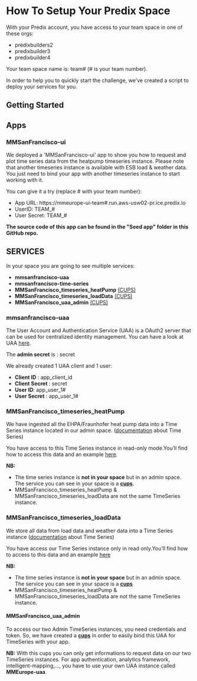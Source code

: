 # How To Setup Your Predix Space

With your Predix account, you have access to your team space in one of these orgs:
- predixbuilders2
- predixbuilder3
- predixbuilder4  

Your team space name is: team# (# is your team number).

In order to help you to quickly start the challenge, we've created a script to deploy your services for you.

## Getting Started


## Apps

### MMSanFrancisco-ui

We deployed a 'MMSanFrancisco-ui' app to show you how to request and plot time series data from the heatpump timeseries instance. Please note that another timeseries instance is available with ESB load & weather data. You just need to bind your app with another timeseries instance to start working with it.

You can give it a try (replace # with your team number):
- App URL:
https://mmeurope-ui-team#.run.aws-usw02-pr.ice.predix.io
- UserID: TEAM_#
- User Secret: TEAM_#

**The source code of this app can be found in the "Seed app" folder in this GitHub repo.**

## SERVICES

In your space you are going to see multiple services:
* **mmsanfrancisco-uaa**
* **mmsanfrancisco-time-series**
* **MMSanFrancisco_timeseries_heatPump** [(CUPS)](https://docs.cloudfoundry.org/devguide/services/user-provided.html)
* **MMSanFrancisco_timeseries_loadData** [(CUPS)](https://docs.cloudfoundry.org/devguide/services/user-provided.html)
* **MMSanFrancisco_uaa_admin** [(CUPS)](https://docs.cloudfoundry.org/devguide/services/user-provided.html)

### mmsanfrancisco-uaa

The User Account and Authentication Service (UAA) is a OAuth2 server that can be used for centralized identity management. You can have a look at UAA [here](https://docs.predix.io/en-US/content/service/security/user_account_and_authentication/).

The **admin secret** is : secret

We already created 1 UAA client and 1 user:
* **Client ID** : app_client_id
* **Client Secret** : secret
* **User ID**:  app_user_1#
* **User Secret** : app_user_1#

### MMSanFrancisco_timeseries_heatPump

We have ingested all the EHPA/Fraunhofer heat pump data into a Time Series instance located in our admin space. ([documentation](https://docs.predix.io/en-US/content/service/data_management/time_series/) about Time Series)

You have access to this Time Series instance in read-only mode.You’ll find how to access this data and an example [here](https://github.com/PredixDev/minds-machines-sf/tree/master/Electrification%20Challenge/Heatpump%20Timeseries%20Dataset).

**NB:**
- The time series instance is **not in your space** but in an admin space. The service you can see in your space is a [**cups**](https://docs.cloudfoundry.org/devguide/services/user-provided.html).
- MMSanFrancisco_timeseries_heatPump & MMSanFrancisco_timeseries_loadData are not the same TimeSeries instance.

### MMSanFrancisco_timeseries_loadData

We store all data from load data and weather data into a Time Series instance ([documentation](https://docs.predix.io/en-US/content/service/data_management/time_series/) about Time Series)

You have access our Time Series instance only in read only.You’ll find how to access to this data and an example [here](https://github.com/PredixDev/minds-machines-europe/tree/master/Electrification%20Challenge/Grid%20Timeseries%20Dataset)

**NB:**
- The time series instance is **not in your space** but in an admin space. The service you can see in your space is a [**cups**](https://docs.cloudfoundry.org/devguide/services/user-provided.html)  
- MMSanFrancisco_timeseries_heatPump & MMSanFrancisco_timeseries_loadData are not the same TimeSeries instance.

#### MMSanFrancisco_uaa_admin
To access our two Admin TimeSeries instances, you need credentials and token. So, we have created a [**cups**](https://docs.cloudfoundry.org/devguide/services/user-provided.html) in order to easily bind this UAA for TimeSeries with your app.

**NB:** With this cups you can only get informations to request data on our two TimeSeries instances. For app authentication, analytics framework, intelligent-mapping,..., you have to use your own UAA instance called **MMEurope-uaa**.
